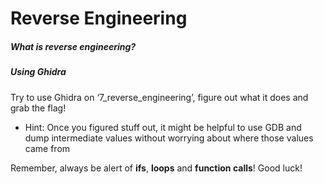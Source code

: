 # Reverse Engineering

##### What is reverse engineering?



##### Using Ghidra

Try to use Ghidra on ‘7_reverse_engineering’, figure out what it does and grab the flag!

- Hint: Once you figured stuff out, it might be helpful to use GDB and dump intermediate values without worrying about where those values came from

Remember, always be alert of **ifs**, **loops** and **function calls**!
Good luck!

